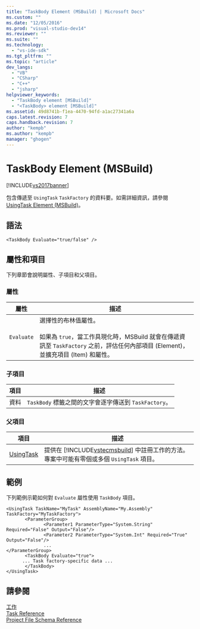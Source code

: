 ```yaml
---
title: "TaskBody Element (MSBuild) | Microsoft Docs"
ms.custom: ""
ms.date: "12/05/2016"
ms.prod: "visual-studio-dev14"
ms.reviewer: ""
ms.suite: ""
ms.technology: 
  - "vs-ide-sdk"
ms.tgt_pltfrm: ""
ms.topic: "article"
dev_langs: 
  - "VB"
  - "CSharp"
  - "C++"
  - "jsharp"
helpviewer_keywords: 
  - "TaskBody element [MSBuild]"
  - "<TaskBody> element [MSBuild]"
ms.assetid: 49d8741b-f1ea-4470-94fd-a1ac27341a6a
caps.latest.revision: 7
caps.handback.revision: 7
author: "kempb"
ms.author: "kempb"
manager: "ghogen"
---
```

# TaskBody Element (MSBuild)
[!INCLUDE[vs2017banner](../code-quality/includes/vs2017banner.md)]

包含傳遞至 `UsingTask` `TaskFactory` 的資料要。如需詳細資訊，請參閱 [UsingTask Element \(MSBuild\)](../msbuild/usingtask-element-msbuild.md)。  
  
## 語法  
  
```  
<TaskBody Evaluate="true/false" />  
```  
  
## 屬性和項目  
 下列章節會說明屬性、子項目和父項目。  
  
### 屬性  
  
|屬性|描述|  
|--------|--------|  
|`Evaluate`|選擇性的布林值屬性。<br /><br /> 如果為 `true`，當工作具現化時，MSBuild 就會在傳遞資訊至 `TaskFactory` 之前，評估任何內部項目 \(Element\)，並擴充項目 \(Item\) 和屬性。|  
  
### 子項目  
  
|項目|描述|  
|--------|--------|  
|資料|`TaskBody` 標籤之間的文字會逐字傳送到 `TaskFactory`。|  
  
### 父項目  
  
|項目|描述|  
|--------|--------|  
|[UsingTask](../msbuild/usingtask-element-msbuild.md)|提供在 [!INCLUDE[vstecmsbuild](../extensibility/internals/includes/vstecmsbuild_md.md)] 中註冊工作的方法。  專案中可能有零個或多個 `UsingTask` 項目。|  
  
## 範例  
 下列範例示範如何對 `Evaluate` 屬性使用 `TaskBody` 項目。  
  
```  
<UsingTask TaskName="MyTask" AssemblyName="My.Assembly" TaskFactory="MyTaskFactory">  
       <ParameterGroup>  
              <Parameter1 ParameterType="System.String" Required="False" Output="False"/>  
              <Parameter2 ParameterType="System.Int" Required="True" Output="False"/>  
              ...  
</ParameterGroup>  
       <TaskBody Evaluate="true">  
      ... Task factory-specific data ...  
       </TaskBody>  
</UsingTask>  
```  
  
## 請參閱  
 [工作](../msbuild/msbuild-tasks.md)   
 [Task Reference](../msbuild/msbuild-task-reference.md)   
 [Project File Schema Reference](../msbuild/msbuild-project-file-schema-reference.md)